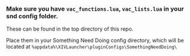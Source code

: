 ### Make sure you have `vac_functions.lua`, `vac_lists.lua` in your snd config folder.
These can be found in the top directory of this repo. 

Place them in your Something Need Doing config directory, which will be located at `%appdata%\XIVLauncher\pluginConfigs\SomethingNeedDoing\`
